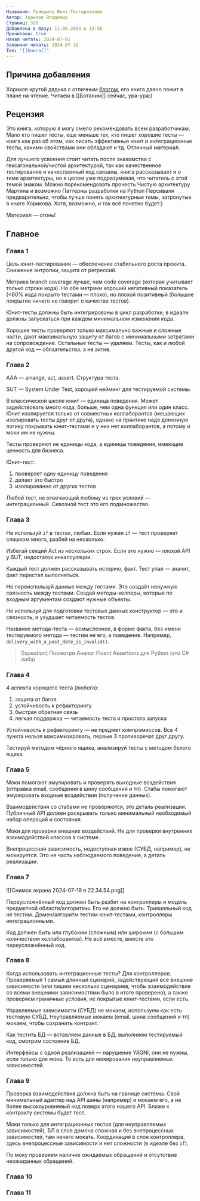 ```yaml
---
Название: Принципы Юнит-Тестирования
Автор: Хориков Владимир
Страниц: 320
Добавлена в базу: 11.06.2024 в 13:56
Прочитана: true
Начал читать: 2024-07-01
Закончил читать: 2024-07-18
Тип: "[[Книга]]"
---
```

## Причина добавления

Хориков крутой дядька с отличным [блогом](https://enterprisecraftsmanship.com/posts), его книга давно лежит в плане на чтение. Читаем в [[Ботаним]] сейчас, ура-ура:)

## Рецензия

Это книга, которую я могу смело рекомендовать всем разработчикам. Мало кто пишет тесты, еще меньше тех, кто пишет хорошие тесты — книга как раз об этом, как писать эффективные юнит и интеграционные тесты, какими свойствами они обладают и тд. Отличный материал.

Для лучшего усвоения стоит читать после знакомства с гексагональной/чистой архитектурой, так как качественное тестирование и качественный код связаны, книга рассказывает и о теме архитектуры, но в целом уже подразумевая, что читатель с этой темой знаком. Можно порекомендовать прочесть Чистую архитектуру Мартина и возможно Паттерны разработки на Python Персиваля предварительно, чтобы лучше понять архитектурные темы, затронутые в книге Хорикова. Хотя, возможно, и так всё понятно будет:)

Материал — огонь!

## Главное

### Глава 1

Цель юнит-тестирования — обеспечение стабильного роста проекта. Снижение энтропии, защита от регрессий.

Метрика branch coverage лучше, чем code coverage (которая учитывает только строки кода). Но обе метрики хороший негативный показатель (<60% кода покрыто тестами — плохо), но плохой позитивный (большое покрытие ничего не говорит о качестве тестов).

Юнит-тесты должны быть интегрированы в цикл разработки, в идеале должны запускаться при каждом минимальном изменении кода.

Хорошие тесты проверяют только максимально важные и сложные части, дают максимальную защиту от багов с минимальными затратами на сопровождение. Остальные тесты — удаляем. Тесты, как и любой другой код — обязательства, а не актив.

### Глава 2

AAA — arrange, act, assert. Структура теста.

SUT — System Under Test, хороший нейминг для тестируемой системы. 

В классической школе юнит — единица поведения. Может задействовать много кода, больше, чем одна функция или один класс. Юнит изолируется только от совместных коллаборантов (мешающих изолировать тесты друг от друга), однако на практике надо доменную логику покрывать юнит-тестами и у них нет коллаборантов, а потому и моки им не нужны.

Тесты проверяют не единицы кода, а единицы поведения, имеющие ценность для бизнеса.

Юнит-тест:

1. проверяет одну единицу поведения
2. делает это быстро
3. изолированно от других тестов

Любой тест, не отвечающий любому из трех условий — интеграционный. Сквозной тест это его подмножество.

### Глава 3

Не используй `if` в тестах, любых. Если нужен `if` — тест проверяет слишком много, разбей на несколько.

Избегай секций Act из нескольких строк. Если это нужно — плохой API у SUT, недостаток инкапсуляции.

Каждый тест должен рассказывать историю, факт. Тест упал — значит, факт перестал выполняться.

Не переиспользуй данные между тестами. Это создаёт ненужную связность между тестами. Создай методы-хелперы, которые по входным аргументам создают нужные объекты.

Не используй для подготовки тестовых данных конструктор — это и связность, и ухудшает читаемость тестов.

Название метода-теста — осмысленное, в форме факта, без имени тестируемого метода — тестим не его, а поведение. Например, `delivery_with_a_past_date_is_invalid()`.

>[!question] Посмотри
>Аналог Fluent Assertions для Python (это C# либа)

### Глава 4

4 аспекта хорошего теста (любого):
1. защита от багов
2. устойчивость к рефакторингу
3. быстрая обратная связь
4. легкая поддержка — читаемость теста и простота запуска

Устойчивость к рефакторингу — не предмет компромиссов. Все 4 пункта нельзя максимизировать, первые 3 противоречат друг другу.

Тестируй методом чёрного ящика, анализируй тесты с методом белого ящика.

### Глава 5

Моки помогают эмулировать и проверять выходные воздействия (отправка email, сообщения в шину сообщений и тп). Стабы помогают эмулировать входные воздействия (получение данных).

Взаимодействия со стабами не проверяются, это деталь реализации.
\
Публичный API должен раскрывать только минимальный необходимый набор операций и состояния.

Моки для проверки внешних воздействий. Не для проверки внутренних взаимодействий классов в системе.

Внепроцессная зависимость, недоступная извне (СУБД, например), не мокируется. Это не часть наблюдаемого поведения, а деталь реализации.

### Глава 7

![[Снимок экрана 2024-07-19 в 22.34.54.png]]

Переусложнённый код должен быть разбит на контроллеры и модель предметной области/алгоритмы. Его не должно быть. Тривиальный код не тестим. Домен/алгоритм тестим юнит-тестами, контроллеры интеграционными.

Код должен быть или глубоким (сложным) или широким (с большим количеством коллаборантов). Не всё вместе, вместе это переусложнённый код.

### Глава 8

Когда использовать интеграционные тесты? Для контроллеров. Проверяемый 1 самый длинный сценарий, задействующий все внешние зависимости (или пишем несколько сценариев, чтобы взаимодействие со всеми внешними зависимостями было в итоге проверено), а также проверяем граничные условия, не покрытые юнит-тестами, если есть.

Управляемые зависимости (СУБД) не мокаем, используем как есть тестовую СУБД. Неуправляемые мокаем (email, шина сообщений и тп) мокаем, чтобы сохранить контракт.

Как тестить БД — вставляем данные в БД, выполняем тестируемый код, смотрим состояние БД.

Интерфейсы с одной реализацией — нарушение YAGNI, они не нужны, если только для мока. То есть для мокирования неуправляемых зависимостей.

### Глава 9

Проверка взаимодействия должна быть на границе системы. Свой минимальный адаптер над API шины (например) и мокаем его, а не более высокоуровневый код поверх этого нашего API. Ближе к контракту системы будет тест.

Моки только для интеграционных тестов (для неуправляемых зависимостей), БЛ в слое домена сложная и без внепроцессных зависимостей, там нечего мокать. Координация в слое контроллера, здесь внепроцессные зависимости и нет сложности (в идеале без `if`).

По моку проверяем наличие ожидаемых обращений и отсутствие неожиданных обращений.


### Глава 10
### Глава 11
